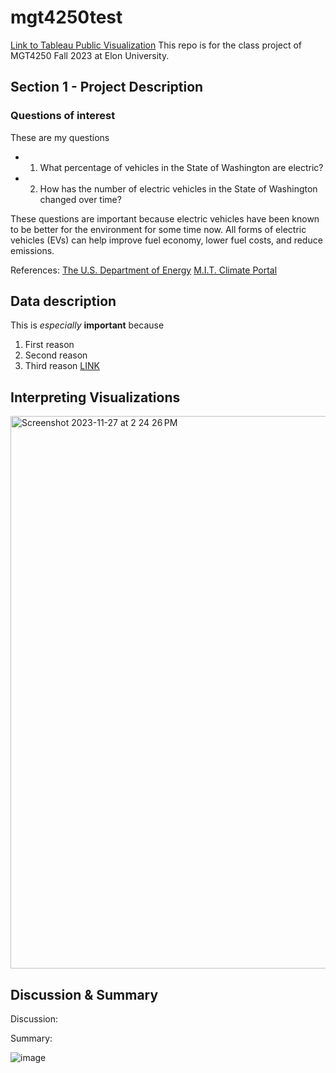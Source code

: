 # mgt4250test

[Link to Tableau Public Visualization]([https://public.tableau.com/views/SampleVis_17011142680880/Sheet1?:language=en-US&:display_count=n&:origin=viz_share_link](https://public.tableau.com/shared/Y42BNW9Y8?:display_count=n&:origin=viz_share_link)) This repo is for the class project of MGT4250 Fall 2023 at Elon University.

## Section 1 - Project Description
### Questions of interest
These are my questions
- 1. What percentage of vehicles in the State of Washington are electric?
- 2. How has the number of electric vehicles in the State of Washington changed over
time?

These questions are important because electric vehicles have been known to be better
for the environment for some time now. All forms of electric vehicles (EVs) can help
improve fuel economy, lower fuel costs, and reduce emissions. 

References:
[The U.S. Department of Energy](https://afdc.energy.gov/fuels/electricity_benefits.html#:~:text=Electric%20and%20hybrid)
[M.I.T. Climate Portal](https://climate.mit.edu/ask-mit/are-electric-vehicles-definitely-better-climate-gas-powered-cars)

## Data description
This is *especially* **important** because 
1. First reason
2. Second reason
3. Third reason [LINK](https://www.elon.edu)

## Interpreting Visualizations
<img width="884" alt="Screenshot 2023-11-27 at 2 24 26 PM" src="https://github.com/caries32/mgt4250test/assets/133187234/5a2e9421-cc9e-41b3-8e91-1cd433a489c6">

## Discussion & Summary
Discussion:

Summary:


![image](https://github.com/caries32/mgt4250test/assets/133187234/6cf743a3-f9a7-43f3-b3dc-5ac61f1c241f)
